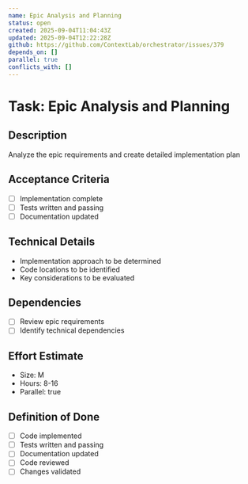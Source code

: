 ```yaml
---
name: Epic Analysis and Planning
status: open
created: 2025-09-04T11:04:43Z
updated: 2025-09-04T12:22:28Z
github: https://github.com/ContextLab/orchestrator/issues/379
depends_on: []
parallel: true
conflicts_with: []
---
```


# Task: Epic Analysis and Planning

## Description
Analyze the epic requirements and create detailed implementation plan

## Acceptance Criteria
- [ ] Implementation complete
- [ ] Tests written and passing
- [ ] Documentation updated

## Technical Details
- Implementation approach to be determined
- Code locations to be identified
- Key considerations to be evaluated

## Dependencies
- [ ] Review epic requirements
- [ ] Identify technical dependencies

## Effort Estimate
- Size: M
- Hours: 8-16
- Parallel: true

## Definition of Done
- [ ] Code implemented
- [ ] Tests written and passing
- [ ] Documentation updated
- [ ] Code reviewed
- [ ] Changes validated
